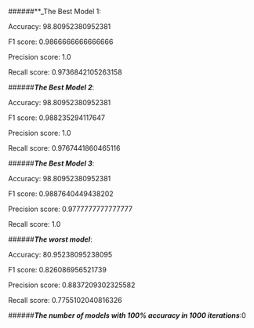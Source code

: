 
######**_The Best Model 1: 

Accuracy: 98.80952380952381 

F1 score: 0.9866666666666666

Precision score: 1.0

Recall score: 0.9736842105263158

######**_The Best Model 2_**: 

Accuracy: 98.80952380952381 

F1 score: 0.988235294117647

Precision score: 1.0

Recall score: 0.9767441860465116

######**_The Best Model 3_**: 

Accuracy: 98.80952380952381 

F1 score: 0.9887640449438202

Precision score: 0.9777777777777777

Recall score: 1.0

######**_The worst model_**: 

Accuracy: 80.95238095238095 

F1 score: 0.826086956521739

Precision score: 0.8837209302325582

Recall score: 0.7755102040816326

######**_The number of models with 100% accuracy in 1000 iterations_**:0